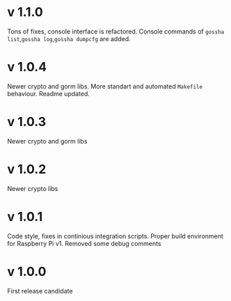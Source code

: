 # v 1.1.0
Tons of fixes, console interface is refactored. Console commands of `gossha list`,`gossha log`,`gossha dumpcfg` are added.

# v 1.0.4
Newer crypto and gorm libs. More standart and automated `Makefile` behaviour. Readme updated.

# v 1.0.3
Newer crypto and gorm libs

# v 1.0.2
Newer crypto libs

# v 1.0.1
Code style, fixes in continious integration scripts.
Proper build environment for Raspberry Pi v1.
Removed some debug comments

# v 1.0.0
First release candidate
